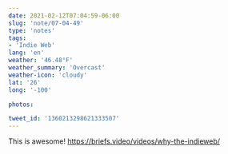 ```yaml
---
date: 2021-02-12T07:04:59-06:00
slug: 'note/07-04-49'
type: 'notes'
tags:
- 'Indie Web'
lang: 'en'
weather: '46.48°F'
weather_summary: 'Overcast'
weather-icon: 'cloudy'
lat: '26'
long: '-100'

photos:

tweet_id: '1360213298621333507'
---
```

This is awesome! 
https://briefs.video/videos/why-the-indieweb/